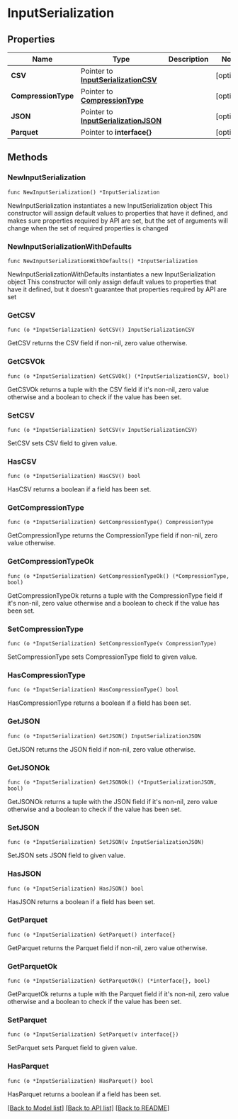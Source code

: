 # InputSerialization

## Properties

Name | Type | Description | Notes
------------ | ------------- | ------------- | -------------
**CSV** | Pointer to [**InputSerializationCSV**](InputSerializationCSV.md) |  | [optional] 
**CompressionType** | Pointer to [**CompressionType**](CompressionType.md) |  | [optional] 
**JSON** | Pointer to [**InputSerializationJSON**](InputSerializationJSON.md) |  | [optional] 
**Parquet** | Pointer to **interface{}** |  | [optional] 

## Methods

### NewInputSerialization

`func NewInputSerialization() *InputSerialization`

NewInputSerialization instantiates a new InputSerialization object
This constructor will assign default values to properties that have it defined,
and makes sure properties required by API are set, but the set of arguments
will change when the set of required properties is changed

### NewInputSerializationWithDefaults

`func NewInputSerializationWithDefaults() *InputSerialization`

NewInputSerializationWithDefaults instantiates a new InputSerialization object
This constructor will only assign default values to properties that have it defined,
but it doesn't guarantee that properties required by API are set

### GetCSV

`func (o *InputSerialization) GetCSV() InputSerializationCSV`

GetCSV returns the CSV field if non-nil, zero value otherwise.

### GetCSVOk

`func (o *InputSerialization) GetCSVOk() (*InputSerializationCSV, bool)`

GetCSVOk returns a tuple with the CSV field if it's non-nil, zero value otherwise
and a boolean to check if the value has been set.

### SetCSV

`func (o *InputSerialization) SetCSV(v InputSerializationCSV)`

SetCSV sets CSV field to given value.

### HasCSV

`func (o *InputSerialization) HasCSV() bool`

HasCSV returns a boolean if a field has been set.

### GetCompressionType

`func (o *InputSerialization) GetCompressionType() CompressionType`

GetCompressionType returns the CompressionType field if non-nil, zero value otherwise.

### GetCompressionTypeOk

`func (o *InputSerialization) GetCompressionTypeOk() (*CompressionType, bool)`

GetCompressionTypeOk returns a tuple with the CompressionType field if it's non-nil, zero value otherwise
and a boolean to check if the value has been set.

### SetCompressionType

`func (o *InputSerialization) SetCompressionType(v CompressionType)`

SetCompressionType sets CompressionType field to given value.

### HasCompressionType

`func (o *InputSerialization) HasCompressionType() bool`

HasCompressionType returns a boolean if a field has been set.

### GetJSON

`func (o *InputSerialization) GetJSON() InputSerializationJSON`

GetJSON returns the JSON field if non-nil, zero value otherwise.

### GetJSONOk

`func (o *InputSerialization) GetJSONOk() (*InputSerializationJSON, bool)`

GetJSONOk returns a tuple with the JSON field if it's non-nil, zero value otherwise
and a boolean to check if the value has been set.

### SetJSON

`func (o *InputSerialization) SetJSON(v InputSerializationJSON)`

SetJSON sets JSON field to given value.

### HasJSON

`func (o *InputSerialization) HasJSON() bool`

HasJSON returns a boolean if a field has been set.

### GetParquet

`func (o *InputSerialization) GetParquet() interface{}`

GetParquet returns the Parquet field if non-nil, zero value otherwise.

### GetParquetOk

`func (o *InputSerialization) GetParquetOk() (*interface{}, bool)`

GetParquetOk returns a tuple with the Parquet field if it's non-nil, zero value otherwise
and a boolean to check if the value has been set.

### SetParquet

`func (o *InputSerialization) SetParquet(v interface{})`

SetParquet sets Parquet field to given value.

### HasParquet

`func (o *InputSerialization) HasParquet() bool`

HasParquet returns a boolean if a field has been set.


[[Back to Model list]](../README.md#documentation-for-models) [[Back to API list]](../README.md#documentation-for-api-endpoints) [[Back to README]](../README.md)


